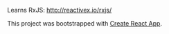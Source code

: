 Learns RxJS: http://reactivex.io/rxjs/

This project was bootstrapped with [Create React App](https://github.com/facebookincubator/create-react-app).
